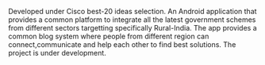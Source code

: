 Developed under Cisco best-20 ideas selection. An Android application that provides a common platform to integrate all the latest government schemes from different sectors targetting specifically Rural-India.
The app provides a common blog system where people from different region can connect,communicate and help each other to find best solutions.
The project is under development.
